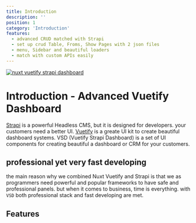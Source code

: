 ```yaml
---
title: Introduction
description: ''
position: 1
category: 'Introduction'
features:
  - advanced CRUD matched with Strapi 
  - set up crud Table, Froms, Show Pages with 2 json files
  - menu, Sidebar and beautiful loaders
  - match with custom APIs easily
---
```

[![nuxt vuetify strapi dashboard](/banner.png)](https://vsd.savy.ir)

# Introduction - Advanced Vuetify Dashboard 
[Strapi](https://strapi.io) is a powerful Headless CMS, but it is designed for developers. your customers need a better UI. [Vuetify](vuetifyjs.com) is a greate UI kit to create beautiful dashboard systems.
VSD (Vuetify Strapi Dashboard) is a set of UI components for creating beautiful a dashboard or CRM for your customers.

## professional yet very fast developing
the main reason why we combined Nuxt Vuetify and Strapi is that we as programmers need powerful and popular frameworks to have safe and professional panels. but when it comes to business, time is everything. with `VSD` both professional stack and fast developing are met.

## Features

<list :items="features"></list>